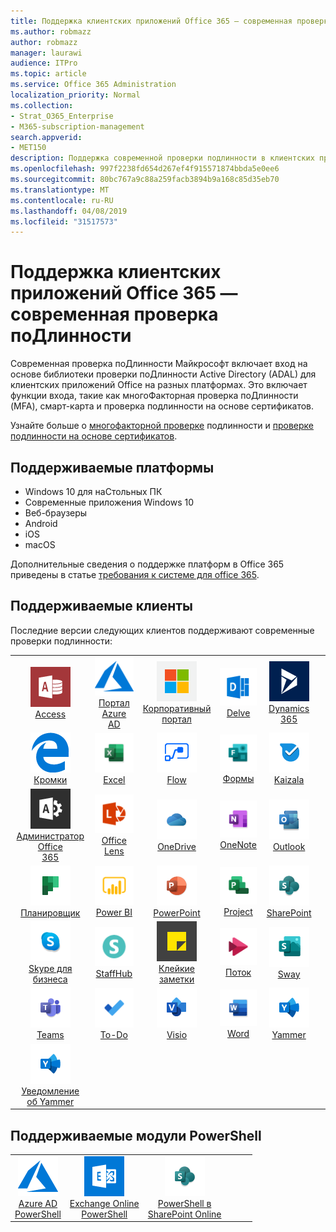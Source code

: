 ```yaml
---
title: Поддержка клиентских приложений Office 365 — современная проверка поДлинности
ms.author: robmazz
author: robmazz
manager: laurawi
audience: ITPro
ms.topic: article
ms.service: Office 365 Administration
localization_priority: Normal
ms.collection:
- Strat_O365_Enterprise
- M365-subscription-management
search.appverid:
- MET150
description: Поддержка современной проверки подлинности в клиентских приложениях Office 365.
ms.openlocfilehash: 997f2238fd654d267ef4f915571874bbda5e0ee6
ms.sourcegitcommit: 80bc767a9c88a259facb3894b9a168c85d35eb70
ms.translationtype: MT
ms.contentlocale: ru-RU
ms.lasthandoff: 04/08/2019
ms.locfileid: "31517573"
---
```

# <a name="office-365-client-app-support---modern-authentication"></a>Поддержка клиентских приложений Office 365 — современная проверка поДлинности

Современная проверка поДлинности Майкрософт включает вход на основе библиотеки проверки поДлинности Active Directory (ADAL) для клиентских приложений Office на разных платформах. Это включает функции входа, такие как многоФакторная проверка поДлинности (MFA), смарт-карта и проверка подлинности на основе сертификатов.

Узнайте больше о [многофакторной проверке](https://docs.microsoft.com/azure/active-directory/authentication/multi-factor-authentication) подлинности и [проверке подлинности на основе сертификатов](https://docs.microsoft.com/azure/active-directory/active-directory-certificate-based-authentication-get-started).

## <a name="supported-platforms"></a>Поддерживаемые платформы

 - Windows 10 для наСтольных ПК
 - Современные приложения Windows 10
 - Веб-браузеры
 - Android
 - iOS
 - macOS

Дополнительные сведения о поддержке платформ в Office 365 приведены в статье [требования к системе для office 365](https://products.office.com/office-system-requirements).

## <a name="supported-clients"></a>Поддерживаемые клиенты

Последние версии следующих клиентов поддерживают современные проверки подлинности:

| | | | | | |
|:---:|:---:|:---:|:---:|:---:|:---:|
| ![Значок доступа](media/o365-access-64x64.png) <br> [Access](https://products.office.com/access) | ![Значок Azure](media/o365-azure-64x64.png) <br> [Портал Azure <br> AD ](https://azure.microsoft.com/features/azure-portal/) | ![Значок портала компании](media/o365-microsoft-64x64.png) <br> [Корпоративный <br> портал ](https://docs.microsoft.com/intune-user-help/sign-in-to-the-company-portal) | ![Значок delve](media/o365-delve-64x64.png) <br> [Delve](https://products.office.com/business/intelligent-search) | ![Значок Dynamics 365](media/o365-dynamics365-64x64.png) <br> [Dynamics 365](https://dynamics.microsoft.com) 
| ![Значок поГраничного сервера](media/o365-edge-64x64.png) <br> [Кромки](https://www.microsoft.com/windows/microsoft-edge) | ![Значок Excel](media/o365-excel-64x64.png) <br> [Excel](https://products.office.com/excel) | ![Значок "Flow"](media/o365-flow-64x64.png) <br> [Flow](https://flow.microsoft.com) | ![Значок форм](media/o365-forms-64x64.png) <br> [Формы](https://flow.microsoft.com/connectors/shared_microsoftforms/microsoft-forms/) | ![Значок Kaizala](media/o365-kaizala-64x64.png) <br> [Kaizala](https://products.office.com/en/business/microsoft-kaizala) 
| ![Значок администратора Office 365](media/o365-o365admin-64x64.png) <br> [Администратор Office <br> 365](https://products.office.com/business/manage-office-365-admin-app) | ![Значок лупы](media/o365-lens-64x64.png) <br> [Office Lens](https://www.microsoft.com/p/office-lens/9wzdncrfj3t8?activetab=pivot%3Aoverviewtab) | ![Значок OneDrive для бизнеса](media/o365-OneDrive-64x64.png) <br> [OneDrive](https://products.office.com/onedrive-for-business/online-cloud-storage) |  ![Значок OneNote](media/o365-OneNote-64x64.png) <br> [OneNote](https://products.office.com/onenote) | ![Значок Outlook](media/o365-outlook-64x64.png) <br> [Outlook](https://products.office.com/outlook) 
| ![Значок планировщика](media/o365-planner-64x64.png) <br> [Планировщик](https://products.office.com/business/task-management-software) | ![Значок PowerBI](media/o365-powerbi-64x64.png) <br> [Power BI](https://powerbi.microsoft.com)| ![Значок PowerPoint](media/o365-powerpoint-64x64.png) <br> [PowerPoint](https://products.office.com/powerpoint) | ![Значок проекта](media/o365-project-64x64.png) <br> [Project](https://products.office.com/project) | ![Значок SharePoint](media/o365-sharepoint-64x64.png) <br> [SharePoint](https://products.office.com/sharepoint) 
| ![Значок Skype для бизнеса](media/o365-skypeforbusiness-64x64.png) <br> [Skype для <br> бизнеса](https://www.skype.com/business/) | ![Значок StaffHub](media/o365-staffhub-64x64.png) <br> [StaffHub](https://products.office.com/microsoft-staffhub/staff-scheduling-software)| ![Значок клейких заМеток](media/o365-stickynotes-64x64.png) <br> [Клейкие заметки](https://www.microsoft.com/p/microsoft-sticky-notes/9nblggh4qghw) | ![Значок потока](media/o365-stream-64x64.png) <br> [Поток](https://stream.microsoft.com) | ![Значок Sway](media/o365-sway-64x64.png) <br> [Sway](https://sway.com) 
| ![Значок рабочих групп](media/o365-teams-64x64.png) <br> [Teams](https://products.office.com/microsoft-teams/group-chat-software) | ![Значок дел](media/o365-todo-64x64.png) <br> [To-Do](https://todo.microsoft.com) | ![Значок Visio](media/o365-visio-64x64.png) <br> [Visio](https://products.office.com/visio/flowchart-software) | ![Значок Word](media/o365-word-64x64.png) <br> [Word](https://products.office.com/word) | ![Значок Yammer](media/o365-yammer-64x64.png) <br> [Yammer](https://products.office.com/yammer/yammer-overview) 
| ![Значок Yammer](media/o365-yammer-64x64.png) <br> [Уведомление <br> об Yammer](https://products.office.com/yammer/yammer-overview) |  |

## <a name="supported-powershell-modules"></a>Поддерживаемые модули PowerShell

| | | | | | |
|:---:|:---:|:---:|:---:|:---:|:---:|
| ![Значок Azure](media/o365-azure-64x64.png) <br> [Azure AD <br> PowerShell](https://docs.microsoft.com/powershell/azure/active-directory/overview?view=azureadps-2.0) | ![Значок Exchange](media/o365-exchange-64x64.png) <br> [Exchange Online <br> PowerShell](https://docs.microsoft.com/powershell/exchange/exchange-online/exchange-online-powershell?view=exchange-ps) | ![Значок SharePoint](media/o365-sharepoint-64x64.png) <br> [PowerShell в <br> SharePoint Online](https://docs.microsoft.com/sharepoint/manage-team-and-communication-sites-in-powershell)